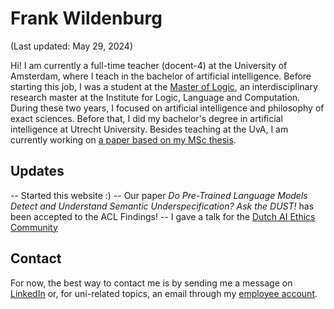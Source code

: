 # Frank Wildenburg

(Last updated: May 29, 2024)

Hi! I am currently a full-time teacher (docent-4) at the University of Amsterdam, where I teach in the bachelor of artificial intelligence. Before starting this job, I was a student at the [Master of Logic](https://msclogic.illc.uva.nl), an interdisciplinary research master at the Institute for Logic, Language and Computation. During these two years, I focused on artificial intelligence and philosophy of exact sciences. Before that, I did my bachelor's degree in artificial intelligence at Utrecht University. Besides teaching at the UvA, I am currently working on [a paper based on my MSc thesis](https://arxiv.org/abs/2402.12486).

## Updates

-- Started this website :)
-- Our paper _Do Pre-Trained Language Models Detect and Understand Semantic Underspecification? Ask the DUST!_ has been accepted to the ACL Findings!
-- I gave a talk for the [Dutch AI Ethics Community](https://www.linkedin.com/company/daiec/)

## Contact
For now, the best way to contact me is by sending me a message on [LinkedIn](https://nl.linkedin.com/in/frank-wildenburg-925838161) or, for uni-related topics, an email through my [employee account](https://www.uva.nl/profiel/w/i/f.c.l.wildenburg/f.c.l.wildenburg.html).